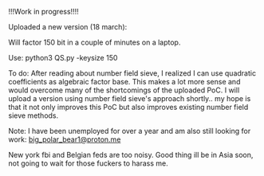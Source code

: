 !!!Work in progress!!!!

Uploaded a new version (18 march):

Will factor 150 bit in a couple of minutes on a laptop.

Use: python3 QS.py -keysize 150

To do: After reading about number field sieve, I realized I can use quadratic coefficients as algebraic factor base. This makes a lot more sense and would overcome many of the shortcomings of the uploaded PoC. I will upload a version using number field sieve's approach shortly.. my hope is that it not only improves this PoC but also improves existing number field sieve methods.

Note: I have been unemployed for over a year and am also still looking for work: big_polar_bear1@proton.me 

New york fbi and Belgian feds are too noisy. Good thing ill be in Asia soon, not going to wait for those fuckers to harass me.
